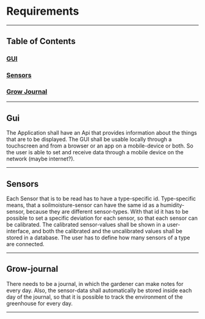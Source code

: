 # Requirements

---
## Table of Contents
### [GUI](#gui)
### [Sensors](#sensors)
### [Grow Journal](#grow-journal)

---
## Gui
The Application shall have an Api that provides information about the things that are to be displayed.
The GUI shall be usable locally through a touchscreen and from a browser or an app on a mobile-device or both. 
So the user is able to set and receive data through a mobile device on the network (maybe internet?).

---
## Sensors
Each Sensor that is to be read has to have a type-specific id. Type-specific means, that a soilmoisture-sensor can have 
the same id as a humidity-sensor, because they are different sensor-types. With that id it has to be possible to set a 
specific deviation for each sensor, so that each sensor can be calibrated. The calibrated sensor-values shall be shown 
in a user-interface, and both the calibrated and the uncalibrated values shall be stored in a database.
The user has to define how many sensors of a type are connected.

---
## Grow-journal
There needs to be a journal, in which the gardener can make notes for every day.
Also, the sensor-data shall automatically be stored inside each day of the journal, so that it is possible to track the environment of the greenhouse for every day.

---
